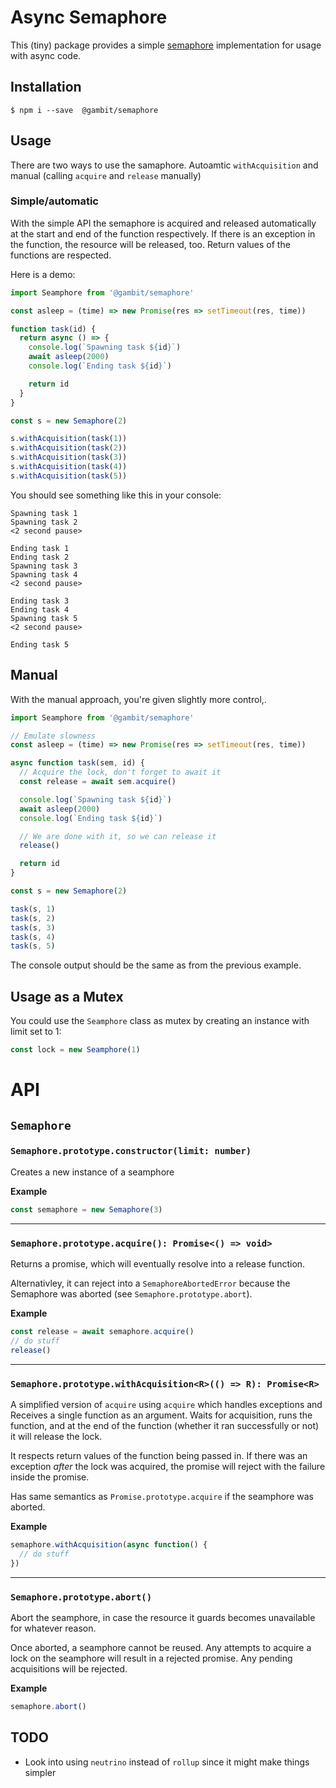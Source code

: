 # Async Semaphore

This (tiny) package provides a simple [semaphore](https://en.wikipedia.org/wiki/Semaphore_(programming)) implementation for usage with async code.

## Installation

~~~console
$ npm i --save  @gambit/semaphore
~~~

## Usage

There are two ways to use the samaphore. Autoamtic `withAcquisition` and manual (calling `acquire` and `release` manually)

### Simple/automatic

With the simple API the semaphore is acquired and released automatically at the start and end of the function respectively. If there is an exception in the function, the resource will be released, too. Return values of the functions are respected.

Here is a demo:

~~~javascript
import Seamphore from '@gambit/semaphore'

const asleep = (time) => new Promise(res => setTimeout(res, time))

function task(id) {
  return async () => {
    console.log(`Spawning task ${id}`)
    await asleep(2000)
    console.log(`Ending task ${id}`)

    return id
  }
}

const s = new Semaphore(2)

s.withAcquisition(task(1))
s.withAcquisition(task(2))
s.withAcquisition(task(3))
s.withAcquisition(task(4))
s.withAcquisition(task(5))
~~~

You should see something like this in your console:

~~~
Spawning task 1
Spawning task 2
<2 second pause>

Ending task 1
Ending task 2
Spawning task 3
Spawning task 4
<2 second pause>

Ending task 3
Ending task 4
Spawning task 5
<2 second pause>

Ending task 5
~~~

## Manual

With the manual approach, you're given slightly more control,.

~~~javascript
import Seamphore from '@gambit/semaphore'

// Emulate slowness
const asleep = (time) => new Promise(res => setTimeout(res, time))

async function task(sem, id) {
  // Acquire the lock, don't forget to await it
  const release = await sem.acquire()

  console.log(`Spawning task ${id}`)
  await asleep(2000)
  console.log(`Ending task ${id}`)

  // We are done with it, so we can release it
  release()

  return id
}

const s = new Semaphore(2)

task(s, 1)
task(s, 2)
task(s, 3)
task(s, 4)
task(s, 5)
~~~

The console output should be the same as from the previous example.

## Usage as a Mutex

You could use the `Seamphore` class as mutex by creating an instance with limit set to 1:

~~~javascript
const lock = new Seamphore(1)
~~~


# API
## `Semaphore`
### `Semaphore.prototype.constructor(limit: number)`

Creates a new instance of a seamphore


**Example**
~~~javascript
const semaphore = new Semaphore(3)
~~~

-----
### `Semaphore.prototype.acquire(): Promise<() => void>`

Returns a promise, which will eventually resolve into a release function.

Alternativley, it can reject into a `SemaphoreAbortedError` because the Semaphore was aborted (see `Semaphore.prototype.abort`).


**Example**
~~~javascript
const release = await semaphore.acquire()
// do stuff
release()
~~~

-----
### `Semaphore.prototype.withAcquisition<R>(() => R): Promise<R>`

A simplified version of `acquire` using `acquire` which handles exceptions and
Receives a single function as an argument. Waits for acquisition, runs the function,
and at the end of the function (whether it ran successfully or not) it will release the lock.

It respects return values of the function being passed in. If there was an exception
_after_ the lock was acquired, the promise will reject with the failure inside the promise.

Has same semantics as `Promise.prototype.acquire` if the seamphore was aborted.


**Example**
~~~javascript
semaphore.withAcquisition(async function() {
  // do stuff
})
~~~

-----
### `Semaphore.prototype.abort()`

Abort the seamphore, in case the resource it guards becomes unavailable for whatever reason.

Once aborted, a seamphore cannot be reused. Any attempts to acquire a lock on the seamphore will
result in a rejected promise. Any pending acquisitions will be rejected.


**Example**
~~~javascript
semaphore.abort()
~~~

## TODO

- Look into using `neutrino` instead of `rollup` since it might make things simpler
